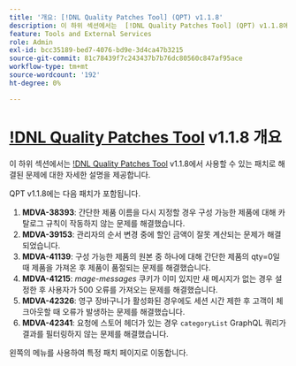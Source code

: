 ```yaml
---
title: '개요: [!DNL Quality Patches Tool] (QPT) v1.1.8'
description: 이 하위 섹션에서는  [!DNL Quality Patches Tool] (QPT) v1.1.8에서 사용할 수 있는 패치로 해결된 문제에 대한 자세한 설명을 제공합니다.
feature: Tools and External Services
role: Admin
exl-id: bcc35189-bed7-4076-bd9e-3d4ca47b3215
source-git-commit: 81c78439f7c243437b7b76dc80560c847af95ace
workflow-type: tm+mt
source-wordcount: '192'
ht-degree: 0%

---
```


# [!DNL Quality Patches Tool](QPT) v1.1.8 개요

이 하위 섹션에서는 [!DNL Quality Patches Tool](QPT) v1.1.8에서 사용할 수 있는 패치로 해결된 문제에 대한 자세한 설명을 제공합니다.

QPT v1.1.8에는 다음 패치가 포함됩니다.

1. **MDVA-38393**: 간단한 제품 이름을 다시 지정할 경우 구성 가능한 제품에 대해 카탈로그 규칙이 작동하지 않는 문제를 해결했습니다.
1. **MDVA-39153**: 관리자의 순서 변경 중에 할인 금액이 잘못 계산되는 문제가 해결되었습니다.
1. **MDVA-41139**: 구성 가능한 제품의 원본 중 하나에 대해 간단한 제품의 qty=0일 때 제품을 가져온 후 제품이 품절되는 문제를 해결했습니다.
1. **MDVA-41215**: *mage-messages* 쿠키가 이미 있지만 새 메시지가 없는 경우 설정한 후 사용자가 500 오류를 가져오는 문제를 해결했습니다.
1. **MDVA-42326**: 영구 장바구니가 활성화된 경우에도 세션 시간 제한 후 고객이 체크아웃할 때 오류가 발생하는 문제를 해결했습니다.
1. **MDVA-42341**: 요청에 스토어 헤더가 있는 경우 `categoryList` GraphQL 쿼리가 결과를 필터링하지 않는 문제를 해결했습니다.

왼쪽의 메뉴를 사용하여 특정 패치 페이지로 이동합니다.
